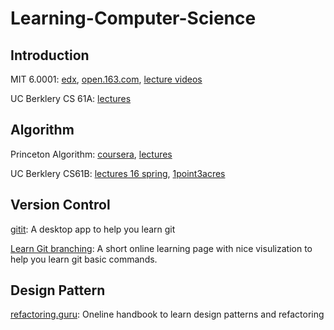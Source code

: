 # Learning-Computer-Science

## Introduction 

MIT 6.0001: [edx](https://www.edx.org/course/introduction-to-computer-science-and-programming-7?utm_medium=affiliate_partner&utm_source=ocwprod-mit-opencourseware?utm_source=OCW&utm_medium=CHP&utm_campaign=OCW), [open.163.com](http://open.163.com/newview/movie/courseintro?newurl=%2Fspecial%2Fopencourse%2Fbianchengdaolun.html), [lecture videos](https://ocw.mit.edu/courses/electrical-engineering-and-computer-science/6-0001-introduction-to-computer-science-and-programming-in-python-fall-2016/lecture-videos/index.htm)

UC Berklery CS 61A: [lectures](https://cs61a.org/)

## Algorithm

Princeton Algorithm: [coursera](https://zh.coursera.org/learn/algorithms-part1), [lectures](https://algs4.cs.princeton.edu/lectures/)

UC Berklery CS61B: [lectures 16 spring](http://datastructur.es/sp16/), [1point3acres](https://www.1point3acres.com/bbs/forum.php?mod=viewthread&tid=97510&extra=page%3D1%26filter%3Dsortid%26sortid%3D309%26sortid%3D309)

## Version Control
[gitit](https://github.com/jlord/git-it-electron): A desktop app to help you learn git

[Learn Git branching](https://learngitbranching.js.org/): A short online learning page with nice visulization to help you learn git basic commands.

## Design Pattern
[refactoring.guru](https://refactoring.guru/design-patterns): Oneline handbook to learn design patterns and refactoring
